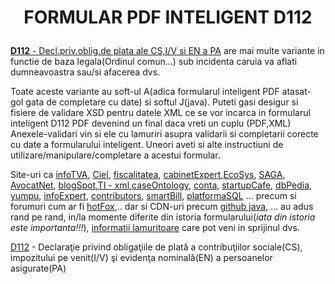 <h1><p align="center" width="100%">FORMULAR PDF INTELIGENT  D112</p></h1>

[**D112** - Decl.priv.oblig.de plata ale CS,I/V si EN a PA](https://static.anaf.ro/static/10/Anaf/Declaratii_R/112.html) are mai multe variante in functie de baza legala(Ordinul comun...)
sub incidenta caruia va aflati dumneavoastra sau/si afacerea dvs.

Toate aceste variante au soft-ul A(adica formularul inteligent PDF atasat- gol gata de completare cu date) si softul J(java).
Puteti gasi desigur si fisiere de validare XSD pentru datele XML ce se vor incarca in formularul inteligent D112 PDF devenind un final daca vreti un cuplu (PDF,XML)
Anexele-validari vin si ele cu lamuriri asupra validarii si completarii corecte cu date a formularului inteligent. Uneori aveti si alte instructiuni de utilizare/manipulare/completare a acestui formular.

Site-uri ca [infoTVA](https://infotva.manager.ro/articole/formulare-si-declaratii/declaratia-112-actualizata-ultima-versiune-descarca-aici-5872.html), [Ciel](https://ciel.ro/blog/declaratia-d112/), [fiscalitatea](https://www.fiscalitatea.ro/declaratia-112-actualizata-in-februarie-2018-10807/), [cabinetExpert](https://www.cabinetexpert.ro/2015-01-24/declaratia-112-pdf-inteligent-valabil-incepand-cu-01-01-2015-vers-3-0-5.html),[EcoSys](https://www.ecosys.ro/informatii-utile/download/download-declaratii/), [SAGA](https://www.sagasoftware.ro/d300-iulie-2019-d112/), [AvocatNet](https://www.avocatnet.ro/forum/discutie_261096/Versiunea-actualizata-pentru-Declaratia-112-Soft-A-si-Soft-J-Metode-de-preluare-declaratia-112-dintr-o-luna-anterioara.html), [blogSpot](https://ahasoftware.blogspot.com/p/decunicatoxml.html),[TI - xml](https://investor.ti.com/static-files/2ab80f5d-8c08-4422-8d68-e8580dd2e1d3),[caseOntology](https://caseontology.org/examples/asgard/), [conta](http://www.conta.ro/articol_descarcati-declaratia-112-actualizata-recent-6139.html), [startupCafe](https://www.startupcafe.ro/taxe/declaratia-112-pdf-inteligent-actualizat-anaf-2021.htm), [dbPedia](https://dbpedia.org/page/D410_road), [yumpu](https://www.yumpu.com/ro/document/view/33372214/declaratia-112-instructiuni-de-completare-pdf-finantesmro), [infoExpert](https://info-expert.ro/SAL-D112),  [contributors](https://www.contributors.ro/declara%C8%9Bia-unica-experien%C8%9Ba-unica/), [smartBill](https://ajutorconta.smartbill.ro/article/776-declaratia-112), [platformaSQL](https://www.platphormasql.ro/articol2.php) ... precum si forumuri cum ar fi [hotFox](https://hotfox.ro/forum/viewtopic.php?t=116&start=20),.. dar si CDN-uri precum [github java](https://hotfox.ro/forum/viewtopic.php?t=116&start=20), ... 
au adus rand pe rand, in/la momente diferite din istoria formularului(*iata din istoria este importanta!!!*), [informatii lamuritoare](https://www.sagasoft.ro/forum/viewtopic.php?t=13941) care pot veni in sprijinul dvs.

[D112](https://static.anaf.ro/static/10/Anaf/declunica/d112_pdf_utilizare_09022011.pdf) - Declaraţie privind obligaţiile de plată a contribuţiilor sociale(CS), impozitului pe venit(I/V) şi evidenţa nominală(EN) a persoanelor asigurate(PA)
